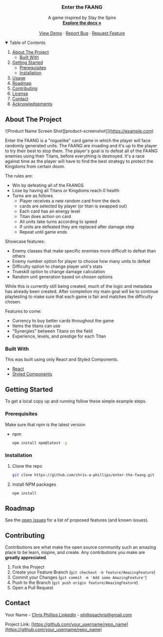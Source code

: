 
<!-- PROJECT LOGO -->

<br />
<p align="center">
  <a href="https://github.com/chris-a-phillips/enter-the-faang">
    <!-- <img src="images/logo.png" alt="Logo" width="80" height="80"> -->
  </a>

  <h3 align="center">Enter the FAANG</h3>

  <p align="center">
    A game inspired by Slay the Spire
    <br />
    <a href="https://github.com/chris-a-phillips/enter-the-faang/blob/main/README.md"><strong>Explore the docs »</strong></a>
    <br />
    <br />
    <a href="https://github.com/chris-a-phillips/enter-the-faang">View Demo</a>
    ·
    <a href="https://github.com/chris-a-phillips/enter-the-faang/issues">Report Bug</a>
    ·
    <a href="https://github.com/chris-a-phillips/enter-the-faang/issues">Request Feature</a>
  </p>
</p>



<!-- TABLE OF CONTENTS -->
<details open="open">
  <summary>Table of Contents</summary>
  <ol>
    <li>
      <a href="#about-the-project">About The Project</a>
      <ul>
        <li><a href="#built-with">Built With</a></li>
      </ul>
    </li>
    <li>
      <a href="#getting-started">Getting Started</a>
      <ul>
        <li><a href="#prerequisites">Prerequisites</a></li>
        <li><a href="#installation">Installation</a></li>
      </ul>
    </li>
    <li><a href="#usage">Usage</a></li>
    <li><a href="#roadmap">Roadmap</a></li>
    <li><a href="#contributing">Contributing</a></li>
    <li><a href="#license">License</a></li>
    <li><a href="#contact">Contact</a></li>
    <li><a href="#acknowledgements">Acknowledgements</a></li>
  </ol>
</details>



<!-- ABOUT THE PROJECT -->
## About The Project

![Product Name Screen Shot][product-screenshot]](https://example.com)

Enter the FAANG is a "roguelike" card game in which the player will face randomly generated units. The FAANG are invading and it's up to the player to try their best to stop them. The player's goal is to defeat all of the FAANG enemies using their Titans, before everything is destroyed. It's a race against time as the player will have to find the best strategy to protect the Kingdoms from certain doom.

The rules are:
* Win by defeating all of the FAANGS
* Lose by having all Titans or Kingdoms reach 0 health
* Turns are as follows
	-   Player receives a new random card from the deck
	-   cards are selected by player (or titan is swapped out)
	-   Each card has an energy level
	-   Titan does action on card
	-   All units take turns according to speed
	-   If units are defeated they are replaced after damage step
	-   Repeat until game ends

Showcase features:
* Enemy classes that make specific enemies more difficult to defeat than others
* Enemy number option for player to choose how many units to defeat
* Difficulty option to change player unit's stats
* Trueskill option to change damage calculation
* Random unit generation based on chosen options

While this is currently still being created, much of the logic and metadata has already been created. After completion my main goal will be to continue playtesting to make sure that each game is fair and matches the difficulty chosen.

Features to come:
* Currency to buy better cards throughout the game
* Items the titans can use
* "Synergies" between Titans on the field
* Experience, levels, and prestige for each Titan


### Built With

This was built using only React and Styled Components.

* [React](https://reactjs.org/)
* [Styled Components](https://styled-components.com/)


<!-- GETTING STARTED -->
## Getting Started

To get a local copy up and running follow these simple example steps.

### Prerequisites

Make sure that npm is the latest version
* npm
  ```sh
  npm install npm@latest -g
  ```

### Installation

1. Clone the repo
   ```sh
   git clone https://github.com/chris-a-phillips/enter-the-faang.git
   ```
2. Install NPM packages
   ```sh
   npm install
   ```


<!-- USAGE EXAMPLES -->
<!-- ## Usage

Use this space to show useful examples of how a project can be used. Additional screenshots, code examples and demos work well in this space. You may also link to more resources.

_For more examples, please refer to the [Documentation](https://example.com)_

-->

<!-- ROADMAP -->
## Roadmap

See the [open issues](https://github.com/chris-a-phillips/enter-the-faang/issues) for a list of proposed features (and known issues).


<!-- CONTRIBUTING -->
## Contributing

Contributions are what make the open source community such an amazing place to be learn, inspire, and create. Any contributions you make are **greatly appreciated**.

1. Fork the Project
2. Create your Feature Branch (`git checkout -b feature/AmazingFeature`)
3. Commit your Changes (`git commit -m 'Add some AmazingFeature'`)
4. Push to the Branch (`git push origin feature/AmazingFeature`)
5. Open a Pull Request


<!-- CONTACT -->
## Contact

Your Name - [Chris Phillips LinkedIn](https://www.linkedin.com/in/chris-a-phillips/) - phillipsachris@gmail.com

Project Link: [https://github.com/your_username/repo_name](https://github.com/your_username/repo_name)
